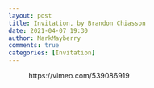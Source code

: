 ```yaml
---
layout: post
title: Invitation, by Brandon Chiasson
date: 2021-04-07 19:30
author: MarkMayberry
comments: true
categories: [Invitation]
---
```

<!-- wp:embed {"url":"https://vimeo.com/539086919","type":"video","providerNameSlug":"vimeo","responsive":true,"className":"wp-embed-aspect-4-3 wp-has-aspect-ratio"} -->
<figure class="wp-block-embed is-type-video is-provider-vimeo wp-block-embed-vimeo wp-embed-aspect-4-3 wp-has-aspect-ratio"><div class="wp-block-embed__wrapper">
https://vimeo.com/539086919
</div></figure>
<!-- /wp:embed -->
